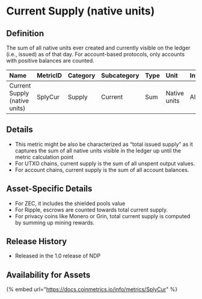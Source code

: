 # Current Supply \(native units\)

## Definition

The sum of all native units ever created and currently visible on the ledger \(i.e., issued\) as of that day. For account-based protocols, only accounts with positive balances are counted.

| Name | MetricID | Category | Subcategory | Type | Unit | Interval |
| :--- | :--- | :--- | :--- | :--- | :--- | :--- |
| Current Supply \(native units\) | SplyCur | Supply | Current | Sum | Native units | All time |

## Details

* This metric might be also be characterized as “total issued supply” as it captures the sum of all native units visible in the ledger up until the metric calculation point
* For UTXO chains, current supply is the sum of all unspent output values.
* For account chains, current supply is the sum of all account balances.

## Asset-Specific Details

* For ZEC, it includes the shielded pools value
* For Ripple, escrows are counted towards total current supply.
* For privacy coins like Monero or Grin, total current supply is computed by summing up mining rewards.

## Release History

* Released in the 1.0 release of NDP

## Availability for Assets

{% embed url="https://docs.coinmetrics.io/info/metrics/SplyCur" %}



